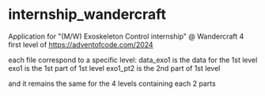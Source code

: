 # internship_wandercraft
Application for "(M/W) Exoskeleton Control internship" @ Wandercraft
4 first level of https://adventofcode.com/2024

each file correspond to a specific level:
data_exo1 is the data for the 1st level 
exo1 is the 1st part of 1st level
exo1_pt2 is the 2nd part of 1st level

and it remains the same for the 4 levels containing each 2 parts
